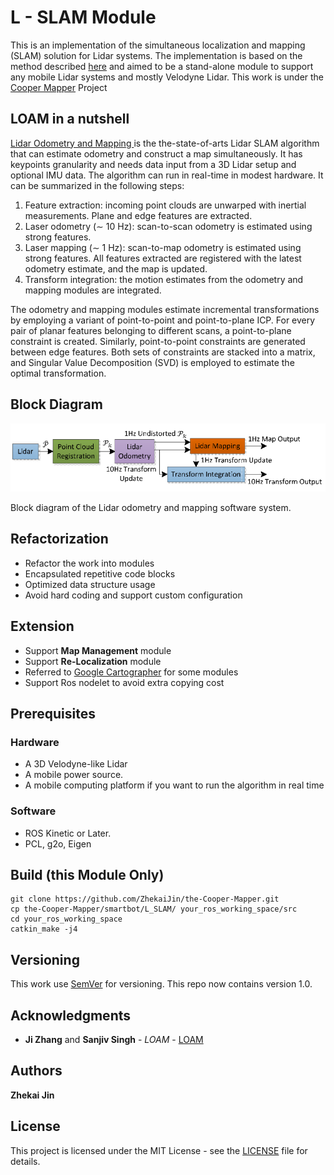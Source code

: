 # L - SLAM Module

This is an implementation of the simultaneous localization and mapping (SLAM) solution for Lidar systems. The implementation is based on the method described [here](https://www.ri.cmu.edu/publications/loam-lidar-odometry-and-mapping-in-real-time/) and aimed to be a stand-alone module to support any mobile Lidar systems and mostly Velodyne Lidar. This work is under the [Cooper Mapper](https://github.com/ZhekaiJin/the-Cooper-Mapper) Project

## LOAM in a nutshell
[Lidar Odometry and Mapping ](https://www.ri.cmu.edu/publications/loam-lidar-odometry-and-mapping-in-real-time/) is the the-state-of-arts Lidar SLAM algorithm that can estimate odometry and construct a map simultaneously. It has keypoints granularity and needs data input from a 3D Lidar setup and optional IMU data.
    The algorithm can run in real-time in modest hardware. It can be summarized in the following steps:

1. Feature extraction: incoming point clouds are unwarped with inertial measurements. Plane and edge features are extracted.
2. Laser odometry (∼ 10 Hz): scan-to-scan odometry is estimated using strong features.
3. Laser mapping (∼ 1 Hz): scan-to-map odometry is estimated using strong features. All features extracted are registered with the latest odometry estimate, and the map is updated.
4. Transform integration: the motion estimates from the odometry and mapping modules are integrated.

The odometry and mapping modules estimate incremental transformations by employing a variant of point-to-point and point-to-plane ICP. For every pair of planar features belonging to different scans, a point-to-plane constraint is created. Similarly, point-to-point constraints are generated between edge features. Both sets of constraints are stacked into a matrix, and Singular Value Decomposition (SVD) is employed to estimate the optimal transformation.

## Block Diagram

![alt text](../assets/pics/block-diagram.png)

Block diagram of the Lidar odometry and mapping software system.

## Refactorization
* Refactor the work into modules
* Encapsulated repetitive code blocks
* Optimized data structure usage
* Avoid hard coding and support custom configuration 

## Extension
* Support **Map Management** module
* Support **Re-Localization** module
* Referred to [Google Cartographer](https://github.com/googlecartographer/cartographer) for some modules
* Support Ros nodelet to avoid extra copying cost

## Prerequisites

### Hardware
* A 3D Velodyne-like Lidar
* A mobile power source.
* A mobile computing platform if you want to run the algorithm in real time

### Software

* ROS Kinetic or Later.
* PCL, g2o, Eigen


## Build (this Module Only)
```
git clone https://github.com/ZhekaiJin/the-Cooper-Mapper.git
cp the-Cooper-Mapper/smartbot/L_SLAM/ your_ros_working_space/src
cd your_ros_working_space
catkin_make -j4
```

## Versioning

This work use [SemVer](http://semver.org/) for versioning. This repo now contains version 1.0.

## Acknowledgments

* **Ji Zhang** and **Sanjiv Singh** - *LOAM* - [LOAM](https://www.ri.cmu.edu/publications/loam-lidar-odometry-and-mapping-in-real-time/)

## Authors
**Zhekai Jin**

## License

This project is licensed under the MIT License - see the [LICENSE](../../LICENSE) file for details.
